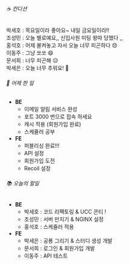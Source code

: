 ###### ☕ 컨디션   
박세호 : 목요일이라 좋아요~ 내일 금요일이라!!    
조성민 : 오늘 별로예요,, 신입사원 미팅 왕따 당했다 ,,   
홍석호 : 어제 불켜놓고 자서 오늘 너무 피곤하다 :disappointed:    
이동주 : 그냥 쏘쏘 :smile:     
문서희 : 너무 피곤해 😥    
박세은 : 오늘 너무 추워요! 🥲    

###### 🐾 어제 한 일   
- **BE**
   - 이메일 알림 서비스 완성 
   - 포트 3000 번으로 접속 하세요 
   - 캐시 적용 (회원가입 완료) 
   - 스케쥴러 공부   
- **FE** 
   - 퍼블리싱 완료!!! 
   - API 설정 
   - 회원가입 도전 
   - Recoil 설정

###### 📚 오늘의 할일   
- **BE**
  - 박세호 : 코드 리팩토링 & UCC 콘티 !   
  - 조성민 : 서버 만지기 & NGINX 설정   
  - 홍석호 : 스케쥴러 적용
- **FE** 
  - 박세은 : 공룡 그리기 & 스터디 생성 개발     
  - 문서희 : 로그인 & 회원가입 개발   
  - 이동주 : API 테스트   
